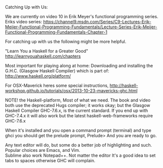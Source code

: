 Catching Up with Us:

We are currently on video 10 in Erik Meyer's functional programming series.  
Eriks video series: https://channel9.msdn.com/Series/C9-Lectures-Erik-Meijer-Functional-Programming-Fundamentals/Lecture-Series-Erik-Meijer-Functional-Programming-Fundamentals-Chapter-1 

For catching up with us the following might be more helpful.

"Learn You a Haskell for a Greater Good" 
http://learnyouahaskell.com/chapters 


Most important for playing along at home:
Downloading and installing the G.H.C. (Glasgow Haskell Compiler) which is part of: http://www.haskell.org/platform/

For OSX-Maverick heres some special instructions, http://haskell-workshop.github.io/tutorials/osx/2013-10-23-mavericks-ghc.html

NOTE! the Haskell-platform, Most of what we need. The book and video both use the deprecated Hugs compiler; it works okay; but the Glasgow Haskell Compiler  GHC-7.6.x, is the current standard.
If you end up with GHC-7.4.x it will also work but the latest haskell-web-frameworks require GHC-7.6.x


When it's installed and you open a command prompt (terminal) and type ghci you should get the prelude prompt, 
Prelude> 
And you are ready to go.


Any text editor will do, but some do a better job of highlighting and such. 
Popular choices are Emacs, and Vim.  
Sublime also work Notepad++. 
Not matter the editor 
It's a good idea to set tabs to spaces otherwise GHC will complain.








